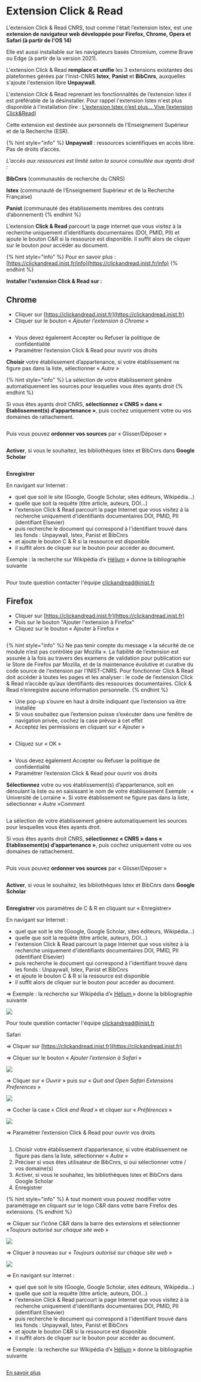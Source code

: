 # Extension Click & Read

L’extension Click & Read CNRS, tout comme l'était l’extension Istex, est une **extension de navigateur web développée pour Firefox, Chrome, Opera et Safari (à partir de l'OS 14)**

Elle est aussi installable sur les navigateurs basés Chromium, comme Brave ou Edge (à partir de la version 2021).

L'extension Click & Read **remplace et unifie** les 3 extensions existantes des plateformes gérées par l'Inist-CNRS **Istex**, **Panist** et **BibCnrs**, auxquelles s'ajoute l'extension libre **Unpaywall**.

L'extension Click & Read reprenant les fonctionnalités de l’extension Istex il est préférable de la désinstaller. Pour rappel l'extension Istex n'est plus disponible à l'installation (lire : [L’extension Istex n’est plus… Vive l’extension Click\&Read](https://www.istex.fr/lextension-istex-nest-plus-vive-lextension-clickread/))

Cette extension est destinée aux personnels de l'Enseignement Supérieur et de la Recherche (ESR).

{% hint style="info" %}
**Unpaywall** : ressources scientifiques en accès libre. Pas de droits d’accès.

_L’accès aux ressources est limité selon la source consultée aux ayants droit :_

**BibCnrs** (communautés de recherche du CNRS)

**Istex** (communauté de l’Enseignement Supérieur et de la Recherche Française)

**Panist** (communauté des établissements membres des contrats d’abonnement)
{% endhint %}

L’extension **Click & Read** parcourt la page internet que vous visitez à la recherche uniquement d’identifiants documentaires (DOI, PMID, PII) et ajoute le bouton C\&R si la ressource est disponible. Il suffit alors de cliquer sur le bouton pour accéder au document.&#x20;

{% hint style="info" %}
Pour en savoir plus : [https://clickandread.inist.fr/info](https://clickandread.inist.fr/info)
{% endhint %}

**Installer l'extension Click & Read sur :**

## **Chrome**

* Cliquer sur [https://clickandread.inist.fr](https://clickandread.inist.fr)
* Cliquer sur le bouton « _Ajouter l’extension à Chrome_ »

<figure><img src="../.gitbook/assets/candr.PNG" alt=""><figcaption></figcaption></figure>

* Vous devez également Accepter ou Refuser la politique de confidentialité
* &#x20;Paramétrer l’extension Click & Read pour ouvrir vos droits



**Choisir** votre établissement d’appartenance, si votre établissement ne figure pas dans la liste, sélectionner « _Autre_ »

{% hint style="info" %}
La sélection de votre établissement génère automatiquement les sources pour lesquelles vous êtes   ayants droit
{% endhint %}

Si vous êtes ayants droit CNRS, **sélectionnez « CNRS » dans « Etablissement(s) d’appartenance »**, puis cochez uniquement votre ou vos domaines de rattachement.

<figure><img src="../.gitbook/assets/cnrscand r.PNG" alt=""><figcaption></figcaption></figure>

Puis vous pouvez **ordonner vos sources** par « Glisser/Déposer »&#x20;



<figure><img src="../.gitbook/assets/ordonner Candread.PNG" alt=""><figcaption></figcaption></figure>

**Activer**, si vous le souhaitez, les bibliothèques Istex et BibCnrs dans **Google Scholar**



<figure><img src="../.gitbook/assets/activationcandread.PNG" alt=""><figcaption></figcaption></figure>

**Enregistrer**

&#x20;En navigant sur Internet :

* quel que soit le site (Google, Google Scholar, sites éditeurs, Wikipédia...)&#x20;
* quelle que soit la requête (titre article, auteurs, DOI...)&#x20;
* l'extension Click & Read parcourt la page Internet que vous visitez à la recherche uniquement d'identifiants documentaires DOI, PMID, PII (identifiant Elsevier)&#x20;
* puis recherche le document qui correspond à l'identifiant trouvé dans les fonds : Unpaywall, Istex, Panist et BibCnrs&#x20;
* et ajoute le bouton C & R si la ressource est disponible
* il suffit alors de cliquer sur le bouton pour accéder au document.

&#x20;Exemple : la recherche sur Wikipédia d’« [Hélium](https://fr.wikipedia.org/wiki/H%C3%A9lium) » donne la bibliographie suivante

<div align="left"><img src="../.gitbook/assets/wikicandr (1).JPG" alt=""></div>

Pour toute question contacter l'équipe [clickandread@inist.fr](mailto:)

## &#x20;Firefox

* Cliquer sur [https://clickandread.inist.fr](https://clickandread.inist.fr)
* Puis sur le bouton "Ajouter l'extension à Firefox"
* Cliquez sur le bouton « Ajouter à Firefox »

<figure><img src="../.gitbook/assets/firefox.PNG" alt=""><figcaption></figcaption></figure>

{% hint style="info" %}
Ne pas tenir compte du message « la sécurité de ce module n’est pas contrôlée par Mozilla ». La fiabilité de l’extension est assurée à la fois au travers des examens de validation pour publication sur le Store de Firefox par Mozilla, et de la maintenance évolutive et curative du code source de l'extension par l’INIST-CNRS. Pour fonctionner Click & Read doit accéder à toutes les pages et les analyser : le code de l’extension Click & Read n’accède qu’aux identifiants des ressources documentaires. Click & Read n’enregistre aucune information personnelle.
{% endhint %}

* Une pop-up s’ouvre en haut à droite indiquant que l’extension va être installée
* Si vous souhaitez que l’extension puisse s’exécuter dans une fenêtre de navigation privée, cochez la case prévue à cet effet
* Acceptez les permissions en cliquant sur « Ajouter »

<figure><img src="../.gitbook/assets/crchrome.PNG" alt=""><figcaption></figcaption></figure>

* Cliquez sur « OK »

<figure><img src="../.gitbook/assets/okfirefox.PNG" alt=""><figcaption></figcaption></figure>

* Vous devez également Accepter ou Refuser la politique de confidentialité
* Paramétrer l’extension Click & Read pour ouvrir vos droits

**Sélectionnez** votre ou vos établissement(s) d’appartenance, soit en déroulant la liste ou en saisissant le nom de votre établissement Exemple : « Université de Lorraine ». Si votre établissement ne figure pas dans la liste, sélectionner « _Autre_ »Comment

<figure><img src="../.gitbook/assets/etablissementcandr (1).PNG" alt=""><figcaption></figcaption></figure>

La sélection de votre établissement génère automatiquement les sources pour lesquelles vous êtes ayants droit.

Si vous êtes ayants droit CNRS, **sélectionnez « CNRS » dans « Etablissement(s) d’appartenance »**, puis cochez uniquement votre ou vos domaines de rattachement.



<figure><img src="../.gitbook/assets/cnrscand r (1).PNG" alt=""><figcaption></figcaption></figure>

Puis vous pouvez **ordonner vos sources** par « Glisser/Déposer »

<figure><img src="../.gitbook/assets/ordonner Candread (1).PNG" alt=""><figcaption></figcaption></figure>

**Activer**, si vous le souhaitez, les bibliothèques Istex et BibCnrs dans **Google Scholar**



<figure><img src="../.gitbook/assets/activationcandread (1).PNG" alt=""><figcaption></figcaption></figure>

**Enregistrer** vos paramètres de C & R en cliquant sur « Enregistrer»



&#x20;En navigant sur Internet :

* quel que soit le site (Google, Google Scholar, sites éditeurs, Wikipédia...)&#x20;
* quelle que soit la requête (titre article, auteurs, DOI...)&#x20;
* l'extension Click & Read parcourt la page Internet que vous visitez à la recherche uniquement d'identifiants documentaires DOI, PMID, PII (identifiant Elsevier)
* puis recherche le document qui correspond à l'identifiant trouvé dans les fonds : Unpaywall, Istex, Panist et BibCnrs&#x20;
* et ajoute le bouton C & R si la ressource est disponible&#x20;
* il suffit alors de cliquer sur le bouton pour accéder au document.

\=> Exemple : la recherche sur Wikipédia d’« [Hélium ](https://fr.wikipedia.org/wiki/H%C3%A9lium)» donne la bibliographie suivante

![](../.gitbook/assets/wikicandr.JPG)

Pour toute question contacter l'équipe [clickandread@inist.fr](mailto:)[​](https://clickandread.inist.fr/page_info)



Safari

\=> Cliquer sur [https://clickandread.inist.fr](https://clickandread.inist.fr)

\=> Cliquer sur le bouton « _Ajouter l’extension à Safari_ »

![](../.gitbook/assets/safari1.png)

\=> Cliquer sur « _Ouvrir_ » puis sur « _Quit and Open Safari Extensions Preferences_ »

![](../.gitbook/assets/safari2.png)

\=> Cocher la case « _Click and Read_ » et cliquer sur « _Préférences_ »

![](../.gitbook/assets/safari3.png)

\=> Paramétrer l’extension Click & Read pour ouvrir vos droits

<div align="left"><img src="../.gitbook/assets/boules.png" alt=""></div>

1. Choisir votre établissement d’appartenance, si votre établissement ne figure pas dans la liste, sélectionner « _Autre_ »&#x20;
2. Préciser si vous êtes utilisateur de BibCnrs, si oui sélectionner votre / vos domaine(s)&#x20;
3. Activer, si vous le souhaitez, les bibliothèques Istex et BibCnrs dans Google Scholar&#x20;
4. Enregistrer

{% hint style="info" %}
A tout moment vous pouvez modifier votre paramétrage en cliquant sur le logo C\&R dans votre barre Firefox des extensions.
{% endhint %}

\=> Cliquer sur l’icône C\&R dans la barre des extensions et sélectionner  «_Toujours autorisé sur chaque site web_ »

![](../.gitbook/assets/safari5.png)

\=> Cliquer à nouveau sur « _Toujours autorisé sur chaque site web_ »

![](../.gitbook/assets/safari6.png)

\=> En navigant sur Internet :

* quel que soit le site (Google, Google Scholar, sites éditeurs, Wikipédia...)&#x20;
* quelle que soit la requête (titre article, auteurs, DOI...)&#x20;
* l'extension Click & Read parcourt la page Internet que vous visitez à la recherche uniquement d'identifiants documentaires DOI, PMID, PII (identifiant Elsevier)&#x20;
* puis recherche le document qui correspond à l'identifiant trouvé dans les fonds : Unpaywall, Istex, Panist et BibCnrs&#x20;
* et ajoute le bouton C\&R si la ressource est disponible&#x20;
* il suffit alors de cliquer sur le bouton pour accéder au document.

\=> Exemple : la recherche sur Wikipédia d’« [Hélium](https://fr.wikipedia.org/wiki/H%C3%A9lium) » donne la bibliographie suivante

<div align="left"><img src="../.gitbook/assets/wikicandr (2).JPG" alt=""></div>

​[En savoir plus](https://clickandread.inist.fr/page_info)

